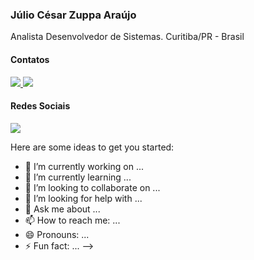 ### Júlio César Zuppa Araújo
Analista Desenvolvedor de Sistemas. Curitiba/PR - Brasil



#### Contatos
<a href="https://wa.me/5541988654956" class="target-blank rel-nofollow">
  <img src="https://img.shields.io/badge/WHATSAPP-%2325D366.svg?&style=for-the-badge&logo=whatsapp&logoColor=white"/>
</a>
<a href="mailto:juliozuppa@gmail.com">
  <img src="https://img.shields.io/badge/gmail-%23D14836.svg?&style=for-the-badge&logo=gmail&logoColor=white"/>
</a>

#### Redes Sociais
<a href="https://www.linkedin.com/in/juliozuppa/">
  <img src="https://img.shields.io/badge/linkedin-%230077B5.svg?&style=for-the-badge&logo=linkedin&logoColor=white"/>
</a>

<script>
jQuery('.target-blank').attr('target', '_blank').removeClass('target-blank').filter('[title=""]').removeAttr('title').filter('[class=""]').removeAttr('class');
jQuery('.rel-nofollow').attr('rel', 'nofollow').removeClass('rel-nofollow').filter('[title=""]').removeAttr('title').filter('[class=""]').removeAttr('class');
</script>

Here are some ideas to get you started:

- 🔭 I’m currently working on ...
- 🌱 I’m currently learning ...
- 👯 I’m looking to collaborate on ...
- 🤔 I’m looking for help with ...
- 💬 Ask me about ...
- 📫 How to reach me: ...
- 😄 Pronouns: ...
- ⚡ Fun fact: ...
-->
